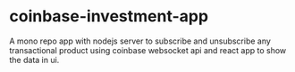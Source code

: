 # coinbase-investment-app
A mono repo app with nodejs server to subscribe and unsubscribe any transactional product using coinbase websocket api and react app to show the data in ui.
